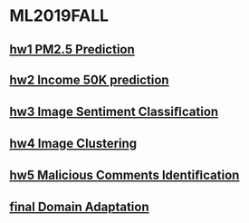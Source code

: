 # ML2019FALL
## [hw1 PM2.5 Prediction](https://drive.google.com/open?id=19MwsdI6yub6QOhs-rYQ8ncoRsW6mXXwO)
## [hw2 Income 50K prediction](https://drive.google.com/open?id=1rZqc7tXf7AxH4DhSTL3yae0FXe1p2YXZ)
## [hw3 Image Sentiment Classiﬁcation](https://drive.google.com/open?id=12vTGLW_vkui4PGHJGeeiCfvu_k7vsv6N)
## [hw4 Image Clustering](https://drive.google.com/open?id=1Iq_PZJCnXxisYuZuYyO62vxgPhWiiabJ)
## [hw5 Malicious Comments Identiﬁcation](https://drive.google.com/open?id=1qambz2Ek_Z1UJLuCCIiNq98v_K4yYM8O)
## [final Domain Adaptation](https://drive.google.com/open?id=1leYCs0RNjYF8sBGc7SuF5-R3awoRF_QF)

